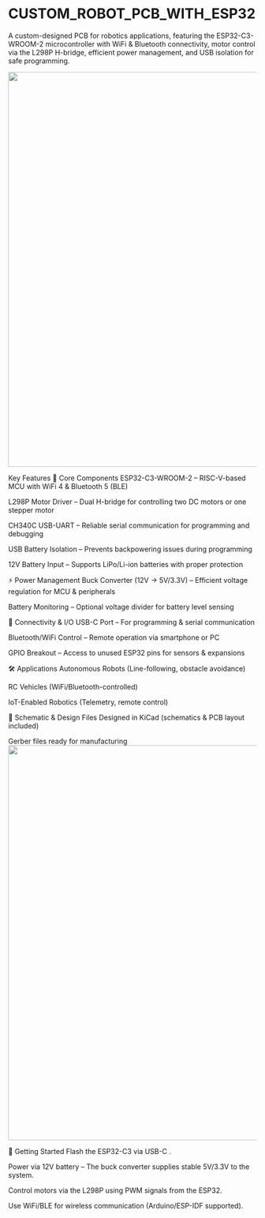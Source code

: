 # CUSTOM_ROBOT_PCB_WITH_ESP32
A custom-designed PCB for robotics applications, featuring the ESP32-C3-WROOM-2 microcontroller with WiFi & Bluetooth connectivity, motor control via the L298P H-bridge, efficient power management, and USB isolation for safe programming.


<img src="https://github.com/bejaouihamza/CUSTOM_ROBOT_PCB_WITH_ESP32/blob/main/Capture%20d'%C3%A9cran%202025-07-20%20135718.png" width="800"/>


Key Features
🚀 Core Components
ESP32-C3-WROOM-2 – RISC-V-based MCU with WiFi 4 & Bluetooth 5 (BLE)

L298P Motor Driver – Dual H-bridge for controlling two DC motors or one stepper motor

CH340C USB-UART – Reliable serial communication for programming and debugging

USB Battery Isolation – Prevents backpowering issues during programming

12V Battery Input – Supports LiPo/Li-ion batteries with proper protection

⚡ Power Management
Buck Converter (12V → 5V/3.3V) – Efficient voltage regulation for MCU & peripherals

Battery Monitoring – Optional voltage divider for battery level sensing

🔌 Connectivity & I/O
USB-C Port – For programming & serial communication

Bluetooth/WiFi Control – Remote operation via smartphone or PC

GPIO Breakout – Access to unused ESP32 pins for sensors & expansions

🛠️ Applications
Autonomous Robots (Line-following, obstacle avoidance)

RC Vehicles (WiFi/Bluetooth-controlled)

IoT-Enabled Robotics (Telemetry, remote control)

📌 Schematic & Design Files
Designed in KiCad (schematics & PCB layout included)

Gerber files ready for manufacturing
<img src="https://github.com/bejaouihamza/CUSTOM_ROBOT_PCB_WITH_ESP32/blob/main/Capture%20d'%C3%A9cran%202025-07-20%20135809.png" width="800"/>

🔧 Getting Started
Flash the ESP32-C3 via USB-C .

Power via 12V battery – The buck converter supplies stable 5V/3.3V to the system.

Control motors via the L298P using PWM signals from the ESP32.

Use WiFi/BLE for wireless communication (Arduino/ESP-IDF supported).
